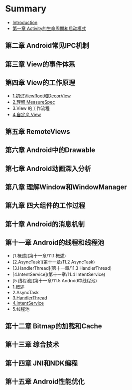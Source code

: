 # Summary

* [Introduction](README.md)
* [第一章 Activity的生命周期和启动模式](chapter1.md)

## 第二章 Android常见IPC机制

## 第三章 View的事件体系

## 第四章 View的工作原理

* [1.初识ViewRoot和DecorView](第四章/1chu-shi-viewroot-he-decorview.md)
* [2.理解 MeasureSpec](第四章/2li-jiemeasurespec.md)
* 3.View 的工作流程
* [4.自定义 View](第四章/4zi-ding-yi-view.md)

## 第五章 RemoteViews

## 第六章 Android中的Drawable

## 第七章 Android动画深入分析

## 第八章 理解Window和WindowManager

## 第九章 四大组件的工作过程

## 第十章 Android的消息机制

## 第十一章 Android的线程和线程池

* [1.概述](第十一章/11.1 概述)
* [2.AsyncTask](第十一章/11.2 AsyncTask)
* [3.HandlerThread](第十一章/11.3 HandlerThread)
* [4.IntentService](第十一章/11.4 IntentService)
* [5.线程池](第十一章/11.5 Android中线程池)
* [1.概述](第十一章/1gai-shu.md)
* 2.AsyncTask
* [3.HandlerThread](第十一章/3handlerthread.md)
* [4.IntentService](第十一章/4intentservice.md)
* 5.线程池

## 第十二章 Bitmap的加载和Cache

## 第十三章 综合技术

## 第十四章 JNI和NDK编程

## 第十五章 Android性能优化

